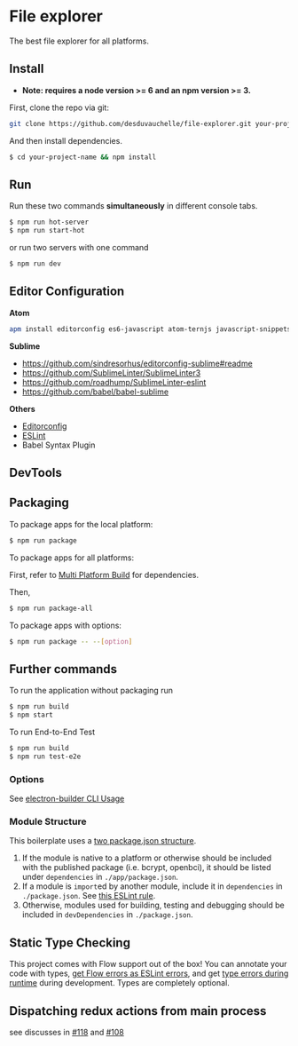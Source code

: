 # File explorer

The best file explorer for all platforms.

## Install

- **Note: requires a node version >= 6 and an npm version >= 3.**

First, clone the repo via git:

```bash
git clone https://github.com/desduvauchelle/file-explorer.git your-project-name
```

And then install dependencies.

```bash
$ cd your-project-name && npm install
```

## Run

Run these two commands **simultaneously** in different console tabs.

```bash
$ npm run hot-server
$ npm run start-hot
```

or run two servers with one command

```bash
$ npm run dev
```

## Editor Configuration

**Atom**

```bash
apm install editorconfig es6-javascript atom-ternjs javascript-snippets linter linter-eslint language-babel autocomplete-modules
```

**Sublime**

- <https://github.com/sindresorhus/editorconfig-sublime#readme>
- <https://github.com/SublimeLinter/SublimeLinter3>
- <https://github.com/roadhump/SublimeLinter-eslint>
- <https://github.com/babel/babel-sublime>

**Others**

- [Editorconfig](http://editorconfig.org/#download)
- [ESLint](http://eslint.org/docs/user-guide/integrations#editors)
- Babel Syntax Plugin

## DevTools

## Packaging

To package apps for the local platform:

```bash
$ npm run package
```

To package apps for all platforms:

First, refer to [Multi Platform Build](https://github.com/electron-userland/electron-builder/wiki/Multi-Platform-Build) for dependencies.

Then,

```bash
$ npm run package-all
```

To package apps with options:

```bash
$ npm run package -- --[option]
```

## Further commands

To run the application without packaging run

```bash
$ npm run build
$ npm start
```

To run End-to-End Test

```bash
$ npm run build
$ npm run test-e2e
```

### Options

See [electron-builder CLI Usage](https://github.com/electron-userland/electron-builder#cli-usage)

### Module Structure

This boilerplate uses a [two package.json structure](https://github.com/electron-userland/electron-builder#two-packagejson-structure).

1. If the module is native to a platform or otherwise should be included with the published package (i.e. bcrypt, openbci), it should be listed under `dependencies` in `./app/package.json`.
2. If a module is `import`ed by another module, include it in `dependencies` in `./package.json`. See [this ESLint rule](https://github.com/benmosher/eslint-plugin-import/blob/master/docs/rules/no-extraneous-dependencies.md).
3. Otherwise, modules used for building, testing and debugging should be included in `devDependencies` in `./package.json`.

## Static Type Checking

This project comes with Flow support out of the box! You can annotate your code with types, [get Flow errors as ESLint errors](https://github.com/amilajack/eslint-plugin-flowtype-errors), and get [type errors during runtime](https://github.com/gcanti/babel-plugin-tcomb-boilerplate) during development. Types are completely optional.

## Dispatching redux actions from main process

see discusses in [#118](https://github.com/chentsulin/electron-react-boilerplate/issues/118) and [#108](https://github.com/chentsulin/electron-react-boilerplate/issues/108)
